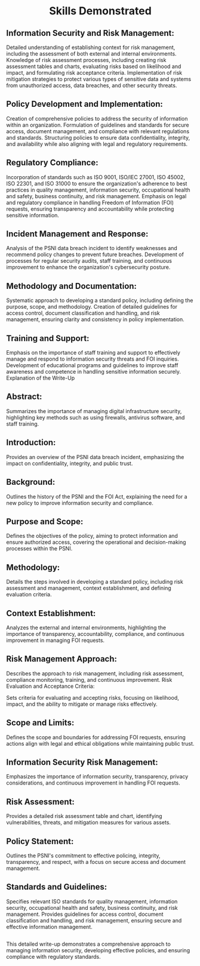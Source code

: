 <h1 style="text-align: center;">Skills Demonstrated</h1>

<h2> Information Security and Risk Management:</h2>

Detailed understanding of establishing context for risk management, including the assessment of both external and internal environments.
Knowledge of risk assessment processes, including creating risk assessment tables and charts, evaluating risks based on likelihood and impact, and formulating risk acceptance criteria.
Implementation of risk mitigation strategies to protect various types of sensitive data and systems from unauthorized access, data breaches, and other security threats.

<h2> Policy Development and Implementation: </h2>

Creation of comprehensive policies to address the security of information within an organization.
Formulation of guidelines and standards for secure access, document management, and compliance with relevant regulations and standards.
Structuring policies to ensure data confidentiality, integrity, and availability while also aligning with legal and regulatory requirements.

<h2>Regulatory Compliance:</h2>

Incorporation of standards such as ISO 9001, ISO/IEC 27001, ISO 45002, ISO 22301, and ISO 31000 to ensure the organization's adherence to best practices in quality management, information security, occupational health and safety, business continuity, and risk management.
Emphasis on legal and regulatory compliance in handling Freedom of Information (FOI) requests, ensuring transparency and accountability while protecting sensitive information.

<h2>Incident Management and Response:</h2>

Analysis of the PSNI data breach incident to identify weaknesses and recommend policy changes to prevent future breaches.
Development of processes for regular security audits, staff training, and continuous improvement to enhance the organization's cybersecurity posture.

<h2>Methodology and Documentation:</h2>

Systematic approach to developing a standard policy, including defining the purpose, scope, and methodology.
Creation of detailed guidelines for access control, document classification and handling, and risk management, ensuring clarity and consistency in policy implementation.

<h2>Training and Support:</h2>

Emphasis on the importance of staff training and support to effectively manage and respond to information security threats and FOI inquiries.
Development of educational programs and guidelines to improve staff awareness and competence in handling sensitive information securely.
Explanation of the Write-Up

<h2>Abstract:</h2>

Summarizes the importance of managing digital infrastructure security, highlighting key methods such as using firewalls, antivirus software, and staff training.
<h2>Introduction:</h2>

Provides an overview of the PSNI data breach incident, emphasizing the impact on confidentiality, integrity, and public trust.

<h2>Background:</h2>

Outlines the history of the PSNI and the FOI Act, explaining the need for a new policy to improve information security and compliance.

<h2>Purpose and Scope:</h2>

Defines the objectives of the policy, aiming to protect information and ensure authorized access, covering the operational and decision-making processes within the PSNI.

<h2>Methodology:</h2>

Details the steps involved in developing a standard policy, including risk assessment and management, context establishment, and defining evaluation criteria.

<h2>Context Establishment:</h2>

Analyzes the external and internal environments, highlighting the importance of transparency, accountability, compliance, and continuous improvement in managing FOI requests.

<h2>Risk Management Approach:</h2>

Describes the approach to risk management, including risk assessment, compliance monitoring, training, and continuous improvement.
Risk Evaluation and Acceptance Criteria:

Sets criteria for evaluating and accepting risks, focusing on likelihood, impact, and the ability to mitigate or manage risks effectively.

<h2>Scope and Limits:</h2>

Defines the scope and boundaries for addressing FOI requests, ensuring actions align with legal and ethical obligations while maintaining public trust.

<h2>Information Security Risk Management:</h2>

Emphasizes the importance of information security, transparency, privacy considerations, and continuous improvement in handling FOI requests.

<h2>Risk Assessment:</h2>

Provides a detailed risk assessment table and chart, identifying vulnerabilities, threats, and mitigation measures for various assets.

<h2>Policy Statement:</h2>

Outlines the PSNI's commitment to effective policing, integrity, transparency, and respect, with a focus on secure access and document management.

<h2>Standards and Guidelines:</h2>

Specifies relevant ISO standards for quality management, information security, occupational health and safety, business continuity, and risk management.
Provides guidelines for access control, document classification and handling, and risk management, ensuring secure and effective information management.
##
This detailed write-up demonstrates a comprehensive approach to managing information security, developing effective policies, and ensuring compliance with regulatory standards.
